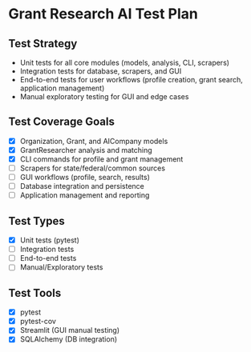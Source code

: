 # Grant Research AI Test Plan

## Test Strategy
- Unit tests for all core modules (models, analysis, CLI, scrapers)
- Integration tests for database, scrapers, and GUI
- End-to-end tests for user workflows (profile creation, grant search, application management)
- Manual exploratory testing for GUI and edge cases

## Test Coverage Goals
- [x] Organization, Grant, and AICompany models
- [x] GrantResearcher analysis and matching
- [x] CLI commands for profile and grant management
- [ ] Scrapers for state/federal/common sources
- [ ] GUI workflows (profile, search, results)
- [ ] Database integration and persistence
- [ ] Application management and reporting

## Test Types
- [x] Unit tests (pytest)
- [ ] Integration tests
- [ ] End-to-end tests
- [ ] Manual/Exploratory tests

## Test Tools
- [x] pytest
- [x] pytest-cov
- [x] Streamlit (GUI manual testing)
- [x] SQLAlchemy (DB integration)

